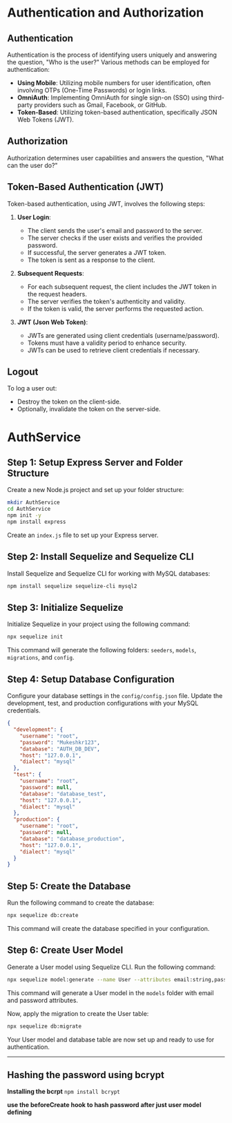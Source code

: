 # Authentication and Authorization

## Authentication

Authentication is the process of identifying users uniquely and answering the question, "Who is the user?" Various methods can be employed for authentication:

- **Using Mobile**: Utilizing mobile numbers for user identification, often involving OTPs (One-Time Passwords) or login links.
- **OmniAuth**: Implementing OmniAuth for single sign-on (SSO) using third-party providers such as Gmail, Facebook, or GitHub.
- **Token-Based**: Utilizing token-based authentication, specifically JSON Web Tokens (JWT).

## Authorization

Authorization determines user capabilities and answers the question, "What can the user do?"

## Token-Based Authentication (JWT)

Token-based authentication, using JWT, involves the following steps:

1. **User Login**:

   - The client sends the user's email and password to the server.
   - The server checks if the user exists and verifies the provided password.
   - If successful, the server generates a JWT token.
   - The token is sent as a response to the client.

2. **Subsequent Requests**:

   - For each subsequent request, the client includes the JWT token in the request headers.
   - The server verifies the token's authenticity and validity.
   - If the token is valid, the server performs the requested action.

3. **JWT (Json Web Token)**:
   - JWTs are generated using client credentials (username/password).
   - Tokens must have a validity period to enhance security.
   - JWTs can be used to retrieve client credentials if necessary.

## Logout

To log a user out:

- Destroy the token on the client-side.
- Optionally, invalidate the token on the server-side.

# AuthService

## Step 1: Setup Express Server and Folder Structure

Create a new Node.js project and set up your folder structure:

```bash
mkdir AuthService
cd AuthService
npm init -y
npm install express
```

Create an `index.js` file to set up your Express server.

## Step 2: Install Sequelize and Sequelize CLI

Install Sequelize and Sequelize CLI for working with MySQL databases:

```bash
npm install sequelize sequelize-cli mysql2
```

## Step 3: Initialize Sequelize

Initialize Sequelize in your project using the following command:

```bash
npx sequelize init
```

This command will generate the following folders: `seeders`, `models`, `migrations`, and `config`.

## Step 4: Setup Database Configuration

Configure your database settings in the `config/config.json` file. Update the development, test, and production configurations with your MySQL credentials.

```json
{
  "development": {
    "username": "root",
    "password": "Mukeshkr123",
    "database": "AUTH_DB_DEV",
    "host": "127.0.0.1",
    "dialect": "mysql"
  },
  "test": {
    "username": "root",
    "password": null,
    "database": "database_test",
    "host": "127.0.0.1",
    "dialect": "mysql"
  },
  "production": {
    "username": "root",
    "password": null,
    "database": "database_production",
    "host": "127.0.0.1",
    "dialect": "mysql"
  }
}
```

## Step 5: Create the Database

Run the following command to create the database:

```bash
npx sequelize db:create
```

This command will create the database specified in your configuration.

## Step 6: Create User Model

Generate a User model using Sequelize CLI. Run the following command:

```bash
npx sequelize model:generate --name User --attributes email:string,password:string
```

This command will generate a User model in the `models` folder with email and password attributes.

Now, apply the migration to create the User table:

```bash
npx sequelize db:migrate
```

Your User model and database table are now set up and ready to use for authentication.

---

## Hashing the password using bcrypt

**Installing the bcrpt**
`npm install bcrypt`

**use the beforeCreate hook to hash password after just user model defining**
